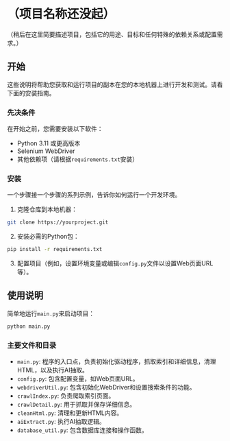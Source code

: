 # （项目名称还没起）

（稍后在这里简要描述项目，包括它的用途、目标和任何特殊的依赖关系或配置需求。）

## 开始

这些说明将帮助您获取和运行项目的副本在您的本地机器上进行开发和测试。请看下面的安装指南。

### 先决条件

在开始之前，您需要安装以下软件：

- Python 3.11 或更高版本
- Selenium WebDriver
- 其他依赖项（请根据`requirements.txt`安装）

### 安装

一个步骤接一个步骤的系列示例，告诉你如何运行一个开发环境。

1. 克隆仓库到本地机器：

```bash
git clone https://yourproject.git
```

2. 安装必需的Python包：

```bash
pip install -r requirements.txt
```

3. 配置项目（例如，设置环境变量或编辑`config.py`文件以设置Web页面URL等）。

## 使用说明

简单地运行`main.py`来启动项目：

```bash
python main.py
```

### 主要文件和目录

- `main.py`: 程序的入口点，负责初始化驱动程序，抓取索引和详细信息，清理HTML，以及执行AI抽取。
- `config.py`: 包含配置变量，如Web页面URL。
- `webdriverUtil.py`: 包含初始化WebDriver和设置搜索条件的功能。
- `crawlIndex.py`: 负责爬取索引页面。
- `crawlDetail.py`: 用于抓取并保存详细信息。
- `cleanHtml.py`: 清理和更新HTML内容。
- `aiExtract.py`: 执行AI抽取逻辑。
- `database_util.py`: 包含数据库连接和操作函数。
